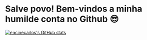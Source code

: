 # Salve povo! Bem-vindos a minha humilde conta no Github 😎
[![encinecarlos's GitHub stats](https://github-readme-stats.vercel.app/api?username=encinecarlos&show_icons=true&theme=dark)](https://github.com/encinecarlos/github-readme-stats)
